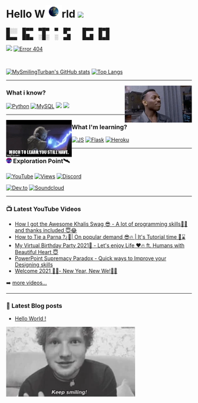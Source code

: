 # Hello W<img src="/gifs/EarthGIF.gif" width="45px">rld <img src="https://raw.githubusercontent.com/MartinHeinz/MartinHeinz/master/wave.gif" width="30px"> 


█░░ █▀▀ ▀█▀ ▀ █▀   █▀▀ █▀█<br>
█▄▄ ██▄ ░█░ ░ ▄█   █▄█ █▄█

[<img src='https://c.tenor.com/hBIzH44sjrkAAAAj/trouble-naughty.gif' width="60px">]() [![](https://img.shields.io/badge/Error404-Brain%20not%20found%20🧠-informational?style=plastic&logo=appveyor&logoColor=white&color=brightgreen 'Error 404')](https://mysmilingturban.github.io/index.html)

<br/>

[![MySmilingTurban's GitHub stats](https://github-readme-stats.vercel.app/api?username=MySmilingTurban&hide_border=true&show_icons=true&theme=vision-friendly-dark)]()
[![Top Langs](https://github-readme-stats.vercel.app/api/top-langs/?username=MySmilingTurban&hide_border=true&show_icons=true&theme=vision-friendly-dark)]()

---
<img src='/gifs/think.gif' align='right' height='100'>

### What i know?

[![Python](https://img.shields.io/badge/Python-14354C?style=for-the-badge&logo=python&logoColor=white)]()
[![MySQL](https://img.shields.io/badge/MySQL-00000F?style=for-the-badge&logo=mysql&logoColor=white)]()
[![](https://img.shields.io/badge/HTML5-E34F26?style=for-the-badge&logo=html5&logoColor=white)]()
[![](https://img.shields.io/badge/CSS3-1572B6?style=for-the-badge&logo=css3&logoColor=white)]()

---
<img src='/gifs/learn.gif' align='left' height='100'>

### What I'm learning?

[![JS](https://img.shields.io/badge/JavaScript-F7DF1E?style=for-the-badge&logo=javascript&logoColor=black)]()
[![Flask](https://img.shields.io/badge/Flask-000000?style=for-the-badge&logo=flask&logoColor=white)]()
[![Heroku](https://img.shields.io/badge/Heroku-430098?style=for-the-badge&logo=heroku&logoColor=white)]()


---

### <img src='/Eyes.svg' width='15'> Exploration Point🛰

[![YouTube](https://img.shields.io/youtube/channel/subscribers/UCLOFtfd3WgqudTGxQn0AQEg?color=red&logo=youtube&style=for-the-badge&labelColor=d60202)](https://www.youtube.com/c/GurmeharSinghKhalsa)
[![Views](https://img.shields.io/youtube/channel/views/UCLOFtfd3WgqudTGxQn0AQEg?color=blue&label=View%20count&logo=youtube&style=for-the-badge&labelColor=0b689d)](https://www.youtube.com/c/GurmeharSinghKhalsa)
[![Discord](https://img.shields.io/discord/770349380942692352?color=7289da&label=Discord&logo=discord&style=for-the-badge)](https://discord.gg/rx8qU7fCgk)

[![Dev.to](https://img.shields.io/badge/dev.to-0A0A0A?style=for-the-badge&logo=dev.to&logoColor=white)](https://dev.to/thesmilingsikh/)
[![Soundcloud](https://img.shields.io/badge/SoundCloud-FF3300?style=for-the-badge&logo=soundcloud&logoColor=white)](https://soundcloud.com/blissfulkirtan)

---

### 📺 Latest YouTube Videos

<!-- YOUTUBE:START -->
- [How I got the Awesome Khalis Swag 😎 - A lot of programming skills👩‍💻 and thanks included 😇😂](https://www.youtube.com/watch?v=r1AVXW2TPmY)
- [How to Tie a Parna ?¿🤔| On popular demand 😎🔥 | It's Tutorial time 🧐⌛](https://www.youtube.com/watch?v=u2Zt3UHD_jI)
- [My Virtual Birthday Party 2021🎉 - Let's enjoy Life ❤️🔥 ft. Humans with Beautiful Heart 😇](https://www.youtube.com/watch?v=6M6jXYKWSMM)
- [PowerPoint Supremacy Paradox - Quick ways to Improve your Designing skills](https://www.youtube.com/watch?v=ScVhdjE5quw)
- [Welcome 2021 🎉🔥- New Year, New We!💪🏽](https://www.youtube.com/watch?v=FUXiyo1xen8)
<!-- YOUTUBE:END -->

➡️ [more videos...](https://youtube.com/GurmeharSinghKhalsa)

---

### 📕 Latest Blog posts
<!-- BLOG-POST-LIST:START -->
- [Hello World !](https://dev.to/thesmilingsikh/hello-world-28ph)
<!-- BLOG-POST-LIST:END -->

<img src='/gifs/keepsmiling.gif' width='350'>
